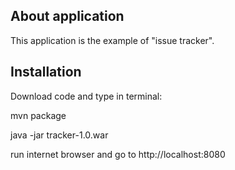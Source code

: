 ## About application

This application is the example of "issue tracker".

## Installation

Download code and type in terminal:
 
mvn package

java -jar tracker-1.0.war

run internet browser and go to http://localhost:8080